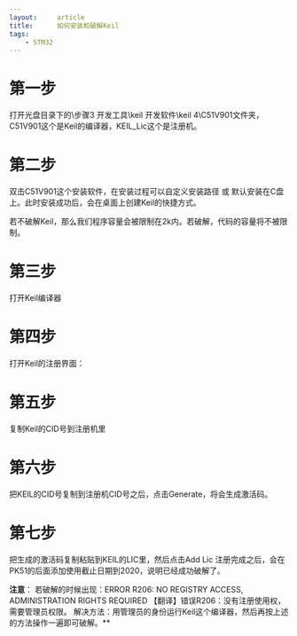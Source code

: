 ```yaml
---
layout:     article
title:      如何安装和破解Keil
tags:
    - STM32
---
```

# 第一步
打开光盘目录下的\步骤3 开发工具\keil 开发软件\keil 4\C51V901文件夹，C51V901这个是Keil的编译器，KEIL_Lic这个是注册机。

# 第二步
双击C51V901这个安装软件，在安装过程可以自定义安装路径 或 默认安装在C盘上。此时安装成功后，会在桌面上创建Keil的快捷方式。

若不破解Keil，那么我们程序容量会被限制在2k内。若破解，代码的容量将不被限制。

# 第三步
打开Keil编译器

# 第四步
打开Keil的注册界面：

# 第五步
复制Keil的CID号到注册机里

# 第六步
把KEIL的CID号复制到注册机CID号之后，点击Generate，将会生成激活码。

# 第七步
把生成的激活码复制粘贴到KEIL的LIC里，然后点击Add Lic
注册完成之后，会在PK51的后面添加使用截止日期到2020，说明已经成功破解了。

**注意**：
若破解的时候出现：ERROR R206: NO REGISTRY ACCESS, ADMINISTRATION RIGHTS REQUIRED
【翻译】错误R206：没有注册使用权，需要管理员权限。
解决方法：用管理员的身份运行Keil这个编译器，然后再按上述的方法操作一遍即可破解。**